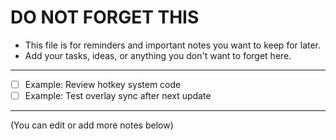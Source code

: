 # DO NOT FORGET THIS

- This file is for reminders and important notes you want to keep for later.
- Add your tasks, ideas, or anything you don't want to forget here.

---

- [ ] Example: Review hotkey system code
- [ ] Example: Test overlay sync after next update

---

(You can edit or add more notes below)
